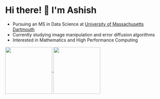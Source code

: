# Hi there! 👋 I'm Ashish

- Pursuing an MS in Data Science at [University of Massachusetts Dartmouth](https://www.umassd.edu/programs/data-science-ms/)
- Currently studying image manipulation and error diffusion algorithms
- Interested in Mathematics and High Performance Computing

<a href="https://github.com/ashishmathew0297">
  <img height=150 align="center" src="https://github-readme-stats.vercel.app/api?username=ashishmathew0297&hide_rank=true&hide=prs,issues,contribs&show_icons=true&theme=synthwave" />
</a>
<a href="https://github.com/ashishmathew0297">
  <img height=150 align="center" src="https://github-readme-stats.vercel.app/api/top-langs/?username=ashishmathew0297&layout=donut&theme=synthwave" />
</a>
<!--
**ashishmathew0297/ashishmathew0297** is a ✨ _special_ ✨ repository because its `README.md` (this file) appears on your GitHub profile.

Here are some ideas to get you started:

- 🔭 I’m currently working on ...
- 🌱 I’m currently learning ...
- 👯 I’m looking to collaborate on ...
- 🤔 I’m looking for help with ...
- 💬 Ask me about ...
- 📫 How to reach me: ...
- 😄 Pronouns: ...
- ⚡ Fun fact: ...
-->
